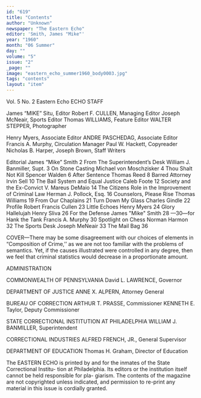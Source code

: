 ```yaml
---
id: "619"
title: "Contents"
author: "Unknown"
newspaper: "The Eastern Echo"
editor: 'Smith, James "Mike"'
year: "1960"
month: "06 Summer"
day: ""
volume: "5"
issue: "2"
_page: ""
image: "eastern_echo_summer1960_body0003.jpg"
tags: "contents"
layout: "item"
---
```

Vol. 5   No. 2
Eastern Echo
ECHO STAFF

James “MIKE” Situ, Editor 
Robert F. CULLEN, Managing Editor 
Joseph McNeair, Sports Editor 
Thomas WILLIAMS, Feature Editor 
WALTER STEPPER, Photographer 

Henry Myers, Associate Editor
ANDRE PASCHEDAG, Associate Editor
Francis A. Murphy, Circulation Manager
Paul W. Hackett, Copyreader
Nicholas B. Harper, Joseph Brown, Staff Writers

Editorial                                     James “Mike” Smith   2
From The Superintendent’s Desk       William J. Banmiller, Supt.   3
On Stone Casting                         Michael von Moschzisker   4
Thou Shalt Not Kill                               Spencer Walden   6
After Sentence                                       Thomas Reed   8
Barred Attorney                                       Irvin Sell  10
The Bail System and Equal Justice                    Caleb Foote  12
Society and the Ex-Convict                      V. Mareus DeMaio  14
The Citizens Role in the Improvement of
                           Criminal Law  Herman J. Pollock, Esq.  16
Counselors, Please Rise                          Thomas Williams  19
From Our Chaplains                                                21
Turn Down My Glass                                Charles Gindle  22
Profile                                    Robert Francis Cullen  23
Little Echoes                                        Henry Myers  24
Glory Hallelujah                                     Henry Sliva  26
For the Defense                               James "Mike" Smith  28
—30—for Hank the Tank                          Francis A. Murphy  30
Spotlight on Chess                                 Norman Harmon  32
The Sports Desk                                   Joseph MeNeair  33
The Mail Bag                                                      36

COVER—There may be some disagreement with our choices of elements in “Composition
of Crime,’’ as we are not too familiar with the problems of semantics. Yet, if the causes
illustrated were controlled in any degree, then we feel that criminal statistics would
decrease in a proportionate amount.

ADMINISTRATION

COMMONWEALTH OF PENNSYLVANIA 
David L. LAWRENCE, Governor

DEPARTMENT OF JUSTICE
ANNE X. ALPERN, Attorney General

BUREAU OF CORRECTION
ARTHUR T. PRASSE, Commissioner 
KENNETH E. Taylor, Deputy Commissioner

STATE CORRECTIONAL INSTITUTION AT PHILADELPHIA
WILLIAM J. BANMILLER, Superintendent

CORRECTIONAL INDUSTRIES 
ALFRED FRENCH, JR., General Supervisor 

DEPARTMENT OF EDUCATION
Thomas H. Graham, Director of Education

The EASTERN ECHO is printed by and for the inmates of the State Correctional Institu-
tion at Philadelphia. Its editors or the institution itself cannot be held responsible for pla-
giarism. The contents of the magazine are not copyrighted unless indicated, and permission
to re-print any material in this issue is cordially granted.
